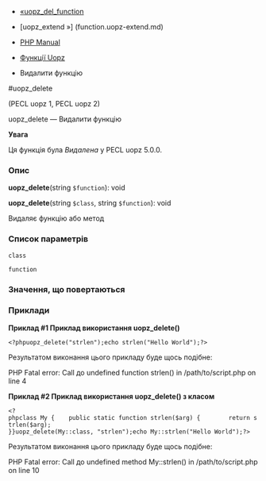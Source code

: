 - [«uopz_del_function](function.uopz-del-function.md)
- [uopz_extend »] (function.uopz-extend.md)

- [PHP Manual](index.md)
- [Функції Uopz](ref.uopz.md)
- Видалити функцію

#uopz_delete

(PECL uopz 1, PECL uopz 2)

uopz_delete — Видалити функцію

**Увага**

Ця функція була *Видалена* у PECL uopz 5.0.0.

### Опис

**uopz_delete**(string `$function`): void

**uopz_delete**(string `$class`, string `$function`): void

Видаляє функцію або метод

### Список параметрів

`class`

`function`

### Значення, що повертаються

### Приклади

**Приклад #1 Приклад використання **uopz_delete()****

` <?phpuopz_delete("strlen");echo strlen("Hello World");?> `

Результатом виконання цього прикладу буде щось подібне:

PHP Fatal error: Call до undefined function strlen() in /path/to/script.php on line 4

**Приклад #2 Приклад використання **uopz_delete()** з класом**

`<?phpclass My {    public static function strlen($arg) {        return strlen($arg); }}uopz_delete(My::class, "strlen");echo My::strlen("Hello World");?> `

Результатом виконання цього прикладу буде щось подібне:

PHP Fatal error: Call до undefined method My::strlen() in /path/to/script.php on line 10
